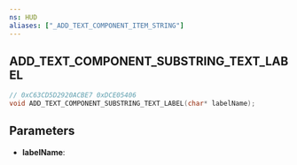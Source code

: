 ```yaml
---
ns: HUD
aliases: ["_ADD_TEXT_COMPONENT_ITEM_STRING"]
---
```

## ADD_TEXT_COMPONENT_SUBSTRING_TEXT_LABEL

```c
// 0xC63CD5D2920ACBE7 0xDCE05406
void ADD_TEXT_COMPONENT_SUBSTRING_TEXT_LABEL(char* labelName);
```


## Parameters
* **labelName**: 

